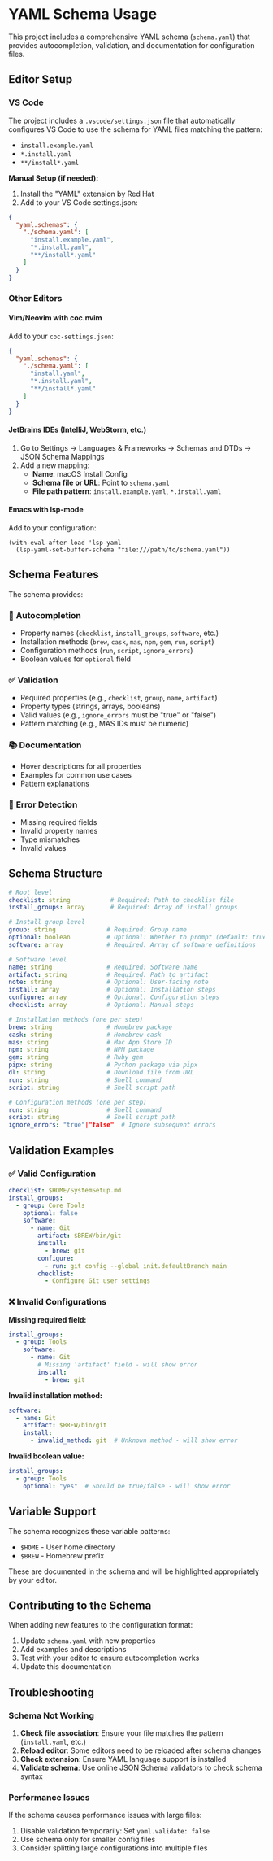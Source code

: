 # YAML Schema Usage

This project includes a comprehensive YAML schema (`schema.yaml`) that provides autocompletion, validation, and documentation for configuration files.

## Editor Setup

### VS Code

The project includes a `.vscode/settings.json` file that automatically configures VS Code to use the schema for YAML files matching the pattern:
- `install.example.yaml`
- `*.install.yaml` 
- `**/install*.yaml`

**Manual Setup (if needed):**

1. Install the "YAML" extension by Red Hat
2. Add to your VS Code settings.json:

```json
{
  "yaml.schemas": {
    "./schema.yaml": [
      "install.example.yaml",
      "*.install.yaml", 
      "**/install*.yaml"
    ]
  }
}
```

### Other Editors

#### Vim/Neovim with coc.nvim

Add to your `coc-settings.json`:

```json
{
  "yaml.schemas": {
    "./schema.yaml": [
      "install.yaml",
      "*.install.yaml",
      "**/install*.yaml"
    ]
  }
}
```

#### JetBrains IDEs (IntelliJ, WebStorm, etc.)

1. Go to Settings → Languages & Frameworks → Schemas and DTDs → JSON Schema Mappings
2. Add a new mapping:
   - **Name**: macOS Install Config
   - **Schema file or URL**: Point to `schema.yaml`
   - **File path pattern**: `install.example.yaml`, `*.install.yaml`

#### Emacs with lsp-mode

Add to your configuration:

```elisp
(with-eval-after-load 'lsp-yaml
  (lsp-yaml-set-buffer-schema "file:///path/to/schema.yaml"))
```

## Schema Features

The schema provides:

### 🎯 **Autocompletion**
- Property names (`checklist`, `install_groups`, `software`, etc.)
- Installation methods (`brew`, `cask`, `mas`, `npm`, `gem`, `run`, `script`)
- Configuration methods (`run`, `script`, `ignore_errors`)
- Boolean values for `optional` field

### ✅ **Validation**
- Required properties (e.g., `checklist`, `group`, `name`, `artifact`)
- Property types (strings, arrays, booleans)
- Valid values (e.g., `ignore_errors` must be "true" or "false")
- Pattern matching (e.g., MAS IDs must be numeric)

### 📚 **Documentation**
- Hover descriptions for all properties
- Examples for common use cases
- Pattern explanations

### 🚨 **Error Detection**
- Missing required fields
- Invalid property names
- Type mismatches
- Invalid values

## Schema Structure

```yaml
# Root level
checklist: string           # Required: Path to checklist file
install_groups: array       # Required: Array of install groups

# Install group level  
group: string              # Required: Group name
optional: boolean          # Optional: Whether to prompt (default: true)
software: array            # Required: Array of software definitions

# Software level
name: string               # Required: Software name
artifact: string           # Required: Path to artifact
note: string               # Optional: User-facing note
install: array             # Optional: Installation steps
configure: array           # Optional: Configuration steps  
checklist: array           # Optional: Manual steps

# Installation methods (one per step)
brew: string               # Homebrew package
cask: string               # Homebrew cask
mas: string                # Mac App Store ID
npm: string                # NPM package
gem: string                # Ruby gem
pipx: string               # Python package via pipx
dl: string                 # Download file from URL
run: string                # Shell command
script: string             # Shell script path

# Configuration methods (one per step)
run: string                # Shell command
script: string             # Shell script path
ignore_errors: "true"|"false"  # Ignore subsequent errors
```

## Validation Examples

### ✅ Valid Configuration

```yaml
checklist: $HOME/SystemSetup.md
install_groups:
  - group: Core Tools
    optional: false
    software:
      - name: Git
        artifact: $BREW/bin/git
        install:
          - brew: git
        configure:
          - run: git config --global init.defaultBranch main
        checklist:
          - Configure Git user settings
```

### ❌ Invalid Configurations

**Missing required field:**
```yaml
install_groups:
  - group: Tools
    software:
      - name: Git
        # Missing 'artifact' field - will show error
        install:
          - brew: git
```

**Invalid installation method:**
```yaml
software:
  - name: Git
    artifact: $BREW/bin/git
    install:
      - invalid_method: git  # Unknown method - will show error
```

**Invalid boolean value:**
```yaml
install_groups:
  - group: Tools
    optional: "yes"  # Should be true/false - will show error
```

## Variable Support

The schema recognizes these variable patterns:
- `$HOME` - User home directory
- `$BREW` - Homebrew prefix

These are documented in the schema and will be highlighted appropriately by your editor.

## Contributing to the Schema

When adding new features to the configuration format:

1. Update `schema.yaml` with new properties
2. Add examples and descriptions
3. Test with your editor to ensure autocompletion works
4. Update this documentation

## Troubleshooting

### Schema Not Working

1. **Check file association**: Ensure your file matches the pattern (`install.yaml`, etc.)
2. **Reload editor**: Some editors need to be reloaded after schema changes
3. **Check extension**: Ensure YAML language support is installed
4. **Validate schema**: Use online JSON Schema validators to check schema syntax

### Performance Issues

If the schema causes performance issues with large files:
1. Disable validation temporarily: Set `yaml.validate: false`
2. Use schema only for smaller config files
3. Consider splitting large configurations into multiple files
